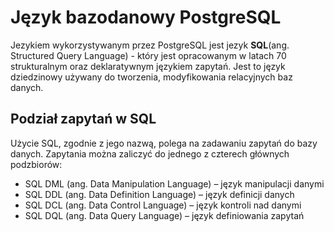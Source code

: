 # Język bazodanowy PostgreSQL
Jezykiem wykorzystywanym przez PostgreSQL jest jezyk **SQL**(ang. Structured Query Language) - który jest opracowanym w latach 70 strukturalnym oraz deklaratywnym językiem zapytań. Jest to język dziedzinowy używany do tworzenia, modyfikowania relacyjnych baz danych. 

## Podział zapytań w SQL
Użycie SQL, zgodnie z jego nazwą, polega na zadawaniu zapytań do bazy danych. Zapytania można zaliczyć do jednego z czterech głównych podzbiorów:

* SQL DML (ang. Data Manipulation Language) – język manipulacji danymi
* SQL DDL (ang. Data Definition Language) – język definicji danych
* SQL DCL (ang. Data Control Language) – język kontroli nad danymi
* SQL DQL (ang. Data Query Language) – język definiowania zapytań